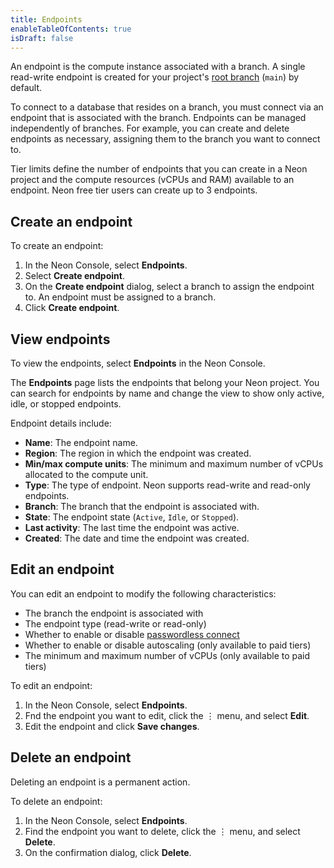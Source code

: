 ```yaml
---
title: Endpoints
enableTableOfContents: true
isDraft: false
---
```


An endpoint is the compute instance associated with a branch. A single read-write endpoint is created for your project's [root branch](#root-branch) (`main`) by default.

To connect to a database that resides on a branch, you must connect via an endpoint that is associated with the branch. Endpoints can be  managed independently of branches. For example, you can create and delete endpoints as necessary, assigning them to the branch you want to connect to.

Tier limits define the number of endpoints that you can create in a Neon project and the compute resources (vCPUs and RAM) available to an endpoint. Neon free tier users can create up to 3 endpoints.

## Create an endpoint

To create an endpoint:

1. In the Neon Console, select **Endpoints**.
1. Select **Create endpoint**.
1. On the **Create endpoint** dialog, select a branch to assign the endpoint to. An endpoint must be assigned to a branch.
1. Click **Create endpoint**.

## View endpoints

To view the endpoints, select **Endpoints** in the Neon Console.

The **Endpoints** page lists the endpoints that belong your Neon project. You can search for endpoints by name and change the view to show only active, idle, or stopped endpoints.

Endpoint details include:

- **Name**: The endpoint name.
- **Region**: The region in which the endpoint was created.
- **Min/max compute units**: The minimum and maximum number of vCPUs allocated to the compute unit.
- **Type**: The type of endpoint. Neon supports read-write and read-only endpoints.
- **Branch**: The branch that the endpoint is associated with.
- **State**: The endpoint state (`Active`, `Idle`, or `Stopped`).
- **Last activity**: The last time the endpoint was active.
- **Created**: The date and time the endpoint was created.

## Edit an endpoint

You can edit an endpoint to modify the following characteristics:

- The branch the endpoint is associated with
- The endpoint type (read-write or read-only)
- Whether to enable or disable [passwordless connect](../../reference/glossary/#passwordless-auth)
- Whether to enable or disable autoscaling (only available to paid tiers)
- The minimum and maximum number of vCPUs (only available to paid tiers)

To edit an endpoint:

1. In the Neon Console, select **Endpoints**.
1. Fnd the endpoint you want to edit, click the &#8942; menu, and select **Edit**.
1. Edit the endpoint and click **Save changes**.

## Delete an endpoint

Deleting an endpoint is a permanent action.

To delete an endpoint:

1. In the Neon Console, select **Endpoints**.
1. Find the endpoint you want to delete, click the &#8942; menu, and select **Delete**.
1. On the confirmation dialog, click **Delete**.
